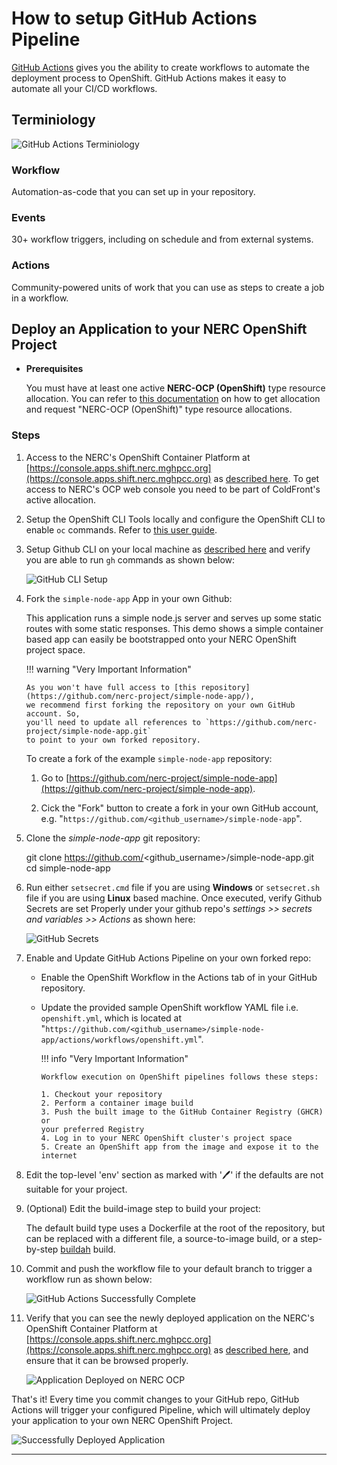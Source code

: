# How to setup GitHub Actions Pipeline

[GitHub Actions](https://github.com/features/actions) gives you the ability to
create workflows to automate the deployment process to OpenShift. GitHub Actions
makes it easy to automate all your CI/CD workflows.

## Terminiology

![GitHub Actions Terminiology](images/github-actions-terminology.png)

### Workflow

Automation-as-code that you can set up in your repository.

### Events

30+ workflow triggers, including on schedule and from external systems.

### Actions

Community-powered units of work that you can use as steps to create a job in a
workflow.

## Deploy an Application to your NERC OpenShift Project

-   **Prerequisites**

    You must have at least one active **NERC-OCP (OpenShift)** type resource allocation.
    You can refer to [this documentation](../../../get-started/allocation/requesting-an-allocation.md#request-a-new-openshift-resource-allocation-for-an-openshift-project)
    on how to get allocation and request "NERC-OCP (OpenShift)" type resource allocations.

### Steps

1.  Access to the NERC's OpenShift Container Platform at [https://console.apps.shift.nerc.mghpcc.org](https://console.apps.shift.nerc.mghpcc.org)
    as [described here](../../../openshift/logging-in/access-the-openshift-web-console.md).
    To get access to NERC's OCP web console you need to be part of ColdFront's active
    allocation.

2.  Setup the OpenShift CLI Tools locally and configure the OpenShift CLI to
    enable `oc` commands. Refer to [this user guide](../../../openshift/logging-in/setup-the-openshift-cli.md).

3.  Setup Github CLI on your local machine as [described here](https://docs.github.com/en/github-cli/github-cli/quickstart)
    and verify you are able to run `gh` commands as shown below:

    ![GitHub CLI Setup](images/gh-cli.png)

4.  Fork the `simple-node-app` App in your own Github:

    This application runs a simple node.js server and serves up some static routes
    with some static responses. This demo shows a simple container based app can
    easily be bootstrapped onto your NERC OpenShift project space.

    !!! warning "Very Important Information"

        As you won't have full access to [this repository](https://github.com/nerc-project/simple-node-app/),
        we recommend first forking the repository on your own GitHub account. So,
        you'll need to update all references to `https://github.com/nerc-project/simple-node-app.git`
        to point to your own forked repository.

    To create a fork of the example `simple-node-app` repository:

    1. Go to [https://github.com/nerc-project/simple-node-app](https://github.com/nerc-project/simple-node-app).

    2. Cick the "Fork" button to create a fork in your own GitHub account, e.g. "`https://github.com/<github_username>/simple-node-app`".

5.  Clone the _simple-node-app_ git repository:

    git clone <https://github.com/><github_username>/simple-node-app.git
    cd simple-node-app

6.  Run either `setsecret.cmd` file if you are using **Windows** or `setsecret.sh`
    file if you are using **Linux** based machine. Once executed, verify Github Secrets
    are set Properly under your github repo's
    _settings >> secrets and variables >> Actions_ as shown here:

    ![GitHub Secrets](images/github-secrets.png)

7.  Enable and Update GitHub Actions Pipeline on your own forked repo:

    -   Enable the OpenShift Workflow in the Actions tab of in your GitHub repository.

    -   Update the provided sample OpenShift workflow YAML file i.e. `openshift.yml`,
        which is located at "`https://github.com/<github_username>/simple-node-app/actions/workflows/openshift.yml`".

        !!! info "Very Important Information"

            Workflow execution on OpenShift pipelines follows these steps:

            1. Checkout your repository
            2. Perform a container image build
            3. Push the built image to the GitHub Container Registry (GHCR) or
            your preferred Registry
            4. Log in to your NERC OpenShift cluster's project space
            5. Create an OpenShift app from the image and expose it to the internet

8.  Edit the top-level 'env' section as marked with '🖊️' if the defaults are not
    suitable for your project.

9.  (Optional) Edit the build-image step to build your project:

    The default build type uses a Dockerfile at the root of the repository,
    but can be replaced with a different file, a source-to-image build, or a step-by-step
    [buildah](https://buildah.io/) build.

10. Commit and push the workflow file to your default branch to trigger a workflow
    run as shown below:

    ![GitHub Actions Successfully Complete](images/github-actions-successful.png)

11. Verify that you can see the newly deployed application on the NERC's OpenShift
    Container Platform at [https://console.apps.shift.nerc.mghpcc.org](https://console.apps.shift.nerc.mghpcc.org)
    as [described here](../../../openshift/logging-in/access-the-openshift-web-console.md),
    and ensure that it can be browsed properly.

    ![Application Deployed on NERC OCP](images/running.png)

That's it! Every time you commit changes to your GitHub repo, GitHub Actions
will trigger your configured Pipeline, which will ultimately deploy your
application to your own NERC OpenShift Project.

![Successfully Deployed Application](images/deployed_app.png)

---
